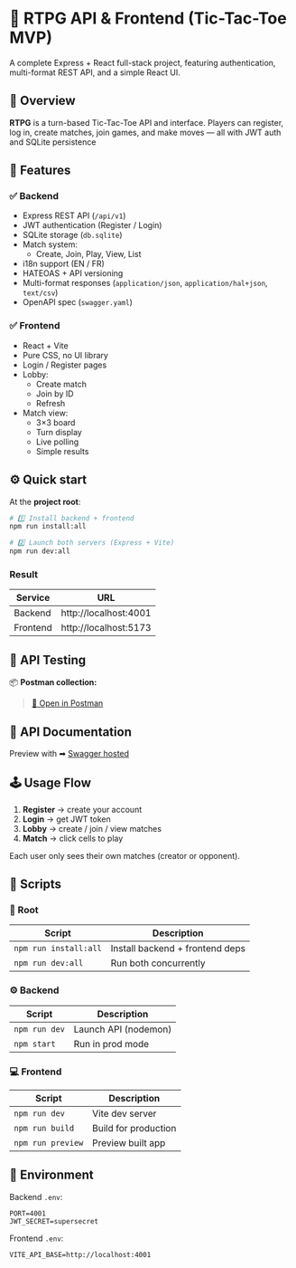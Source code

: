 # 🎯 RTPG API & Frontend (Tic-Tac-Toe MVP)

A complete Express + React full-stack project, featuring authentication, multi-format REST API, and a simple React UI.

## 🚀 Overview

**RTPG** is a turn-based Tic-Tac-Toe API and interface.
Players can register, log in, create matches, join games, and make moves — all with JWT auth and SQLite persistence

## 🧠 Features

### ✅ Backend
- Express REST API (`/api/v1`)
- JWT authentication (Register / Login)
- SQLite storage (`db.sqlite`)
- Match system:
  - Create, Join, Play, View, List
- i18n support (EN / FR)
- HATEOAS + API versioning
- Multi-format responses
  (`application/json`, `application/hal+json`, `text/csv`)
- OpenAPI spec (`swagger.yaml`)

### ✅ Frontend
- React + Vite
- Pure CSS, no UI library
- Login / Register pages
- Lobby:
  - Create match
  - Join by ID
  - Refresh
- Match view:
  - 3×3 board
  - Turn display
  - Live polling
  - Simple results

## ⚙️ Quick start

At the **project root**:

```bash
# 1️⃣ Install backend + frontend
npm run install:all

# 2️⃣ Launch both servers (Express + Vite)
npm run dev:all
```

### Result
| Service | URL |
|----------|-----|
| Backend  | http://localhost:4001 |
| Frontend | http://localhost:5173 |


## 🧪 API Testing

📦 **Postman collection:**
> [🔗 Open in Postman](https://wsf777.postman.co/workspace/wsf~aa8ed000-a7a8-4330-955c-9c281e9eba62/collection/26370397-f7986a75-bb26-4613-a323-19a141b95370?action=share&creator=26370397)


## 📘 API Documentation

Preview with
➡ [Swagger hosted](https://app.swaggerhub.com/apis-docs/agse/rattrapage-api/1.0.0)

## 🕹️ Usage Flow

1. **Register** → create your account
2. **Login** → get JWT token
3. **Lobby** → create / join / view matches
4. **Match** → click cells to play

Each user only sees their own matches (creator or opponent).

## 🧰 Scripts

### 🏁 Root
| Script | Description |
|---------|--------------|
| `npm run install:all` | Install backend + frontend deps |
| `npm run dev:all` | Run both concurrently |

### ⚙️ Backend
| Script | Description |
|---------|--------------|
| `npm run dev` | Launch API (nodemon) |
| `npm start` | Run in prod mode |

### 💻 Frontend
| Script | Description |
|---------|--------------|
| `npm run dev` | Vite dev server |
| `npm run build` | Build for production |
| `npm run preview` | Preview built app |


## 🧱 Environment

Backend `.env`:
```env
PORT=4001
JWT_SECRET=supersecret
```

Frontend `.env`:
```env
VITE_API_BASE=http://localhost:4001
```
